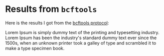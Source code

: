 # Results from `bcftools`

Here is the results I got from the [bcftools protocol](/Methods/bcftools_protocol.md):

Lorem Ipsum is simply dummy text of the printing and typesetting industry. 
Lorem Ipsum has been the industry's standard dummy text ever since the 1500s, when an unknown printer took a galley of type and scrambled it to make a type specimen book.

